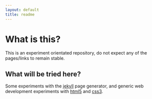 ```yaml
---
layout: default
title: readme
---
```


# What is this?

This is an experiment orientated repository, do not expect any of the
pages/links to remain stable.

## What will be tried here?

Some experiments with the [jekyll][jekyll] page generator, and generic web
development experiments with [html5][html5] and [css3][css3].


[jekyll]: http://jekyllrb.com
[html5]: http://www.w3.org/html/
[css3]: http://www.w3.org/Style/CSS/
